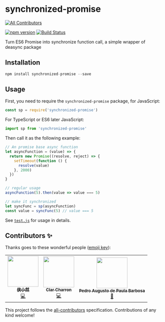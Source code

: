 # synchronized-promise
[![All Contributors](https://img.shields.io/badge/all_contributors-1-orange.svg?style=flat-square)](#contributors)

[![npm version](https://badge.fury.io/js/synchronized-promise.svg)](https://badge.fury.io/js/synchronized-promise)
[![Build Status](https://travis-ci.org/Yukaii/synchronized-promise.svg?branch=master)](https://travis-ci.org/Yukaii/synchronized-promise)

Turn ES6 Promise into synchronize function call, a simple wrapper of deasync package

## Installation

```js
npm install synchronized-promise --save
```

## Usage

First, you need to require the `synchronized-promise` package, for JavaScript:

```js
const sp = require('synchronized-promise')
```

For TypeScript or ES6 later JavaScript:

```ts
import sp from 'synchronized-promise'
```

Then call it as the following example:

```js
// An promise base async function
let asyncFunction = (value) => {
  return new Promise((resolve, reject) => {
    setTimeout(function () {
      resolve(value)
    }, 2000)
  })
}

// regular usage
asyncFunction(5).then(value => value === 5)

// make it synchronized
let syncFunc = sp(asyncFunction)
const value = syncFunc(5) // value === 5
```

See [`test.js`](https://github.com/Yukaii/synchronized-promise/blob/master/test.js) for usage in details.

## Contributors ✨

Thanks goes to these wonderful people ([emoji key](https://allcontributors.org/docs/en/emoji-key)):

<!-- ALL-CONTRIBUTORS-LIST:START - Do not remove or modify this section -->
<!-- prettier-ignore-start -->
<!-- markdownlint-disable -->
<table>
  <tr>
    <td align="center"><a href="https://github.com/masquevil"><img src="https://avatars1.githubusercontent.com/u/3344691?v=4?s=100" width="100px;" alt=""/><br /><sub><b>侠小然</b></sub></a><br /><a href="https://github.com/Yukaii/synchronized-promise/commits?author=masquevil" title="Code">💻</a></td>
    <td align="center"><a href="https://github.com/clar-cmp"><img src="https://avatars3.githubusercontent.com/u/54909317?v=4?s=100" width="100px;" alt=""/><br /><sub><b>Clar Charron</b></sub></a><br /><a href="https://github.com/Yukaii/synchronized-promise/commits?author=clar-cmp" title="Code">💻</a></td>
    <td align="center"><a href="https://github.com/papb"><img src="https://avatars.githubusercontent.com/u/20914054?v=4?s=100" width="100px;" alt=""/><br /><sub><b>Pedro Augusto de Paula Barbosa</b></sub></a><br /><a href="https://github.com/Yukaii/synchronized-promise/commits?author=papb" title="Documentation">📖</a></td>
  </tr>
</table>

<!-- markdownlint-restore -->
<!-- prettier-ignore-end -->

<!-- ALL-CONTRIBUTORS-LIST:END -->

This project follows the [all-contributors](https://github.com/all-contributors/all-contributors) specification. Contributions of any kind welcome!
